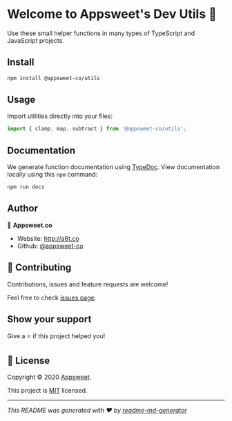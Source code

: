 <!--
[![Version](https://img.shields.io/badge/Version-1.1.0-blue.svg?style=for-the-badge)](https://github.com/dperuo/dev-utils/releases)
[![License: MIT](https://img.shields.io/badge/License-MIT-yellow.svg?style=for-the-badge)](https://github.com/dperuo/dev-utils/blob/master/LICENSE)
![GitHub last commit](https://img.shields.io/github/last-commit/dperuo/dev-utils?style=for-the-badge)
-->

# Welcome to Appsweet's Dev Utils 👋

Use these small helper functions in many types of TypeScript and JavaScript projects.

## Install

```sh
npm install @appsweet-co/utils
```

## Usage

Import utilities directly into your files:

```javascript
import { clamp, map, subtract } from '@appsweet-co/utils';
```

## Documentation

We generate function documentation using [TypeDoc](http://typedoc.org/). View documentation locally using this `npm` command:

```sh
npm run docs
```

## Author

👤 **Appsweet.co**

* Website: http://a6t.co
* Github: [@appsweet-co](https://github.com/appsweet-co)

## 🤝 Contributing

Contributions, issues and feature requests are welcome!

Feel free to check [issues page](https://github.com/appsweet-co/utils/issues).

## Show your support

Give a ⭐️ if this project helped you!


## 📝 License

Copyright © 2020 [Appsweet](http://a6t.co).

This project is [MIT](https://github.com/appsweet-co/utils/blob/master/LICENSE) licensed.

***
_This README was generated with ❤️ by [readme-md-generator](https://github.com/kefranabg/readme-md-generator)_
